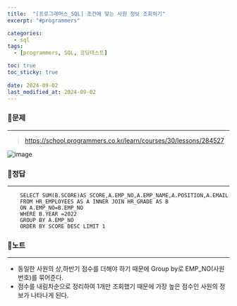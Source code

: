 ```yaml
---
title:  "[프로그래머스_SQL] 조건에 맞는 사원 정보 조회하기"
excerpt: "#programmers"

categories:
  - sql
tags:
  - [programmers, SQL, 코딩테스트]

toc: true
toc_sticky: true
 
date: 2024-09-02
last_modified_at: 2024-09-02
---
```


### 📜문제
-----
> <https://school.programmers.co.kr/learn/courses/30/lessons/284527>  

![image](https://github.com/user-attachments/assets/106fdf33-b432-4f25-a13f-87122ac10ff3)
  

### 📜정답
-----
```
    SELECT SUM(B.SCORE)AS SCORE,A.EMP_NO,A.EMP_NAME,A.POSITION,A.EMAIL 
    FROM HR_EMPLOYEES AS A INNER JOIN HR_GRADE AS B 
    ON A.EMP_NO=B.EMP_NO
    WHERE B.YEAR =2022 
    GROUP BY A.EMP_NO 
    ORDER BY SCORE DESC LIMIT 1
```  

### 📜노트
-----
* 동일한 사원의 상,하반기 점수를 더해야 하기 때문에 Group by로 EMP_NO(사원번호)를 묶어준다.
* 점수를 내림차순으로 정리하여 1개만 조회했기 때문에 가장 높은 점수인 사원의 정보가 나타나게 된다.


